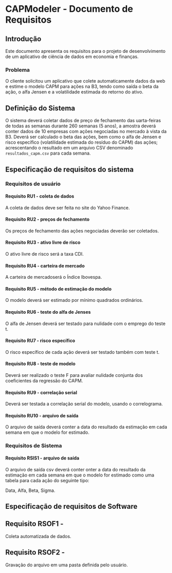 # CAPModeler - Documento de Requisitos

## Introdução 

Este documento apresenta os requisitos para o projeto de desenvolvimento de um aplicativo de ciência de dados em economia e finanças.

### Problema

O cliente solicitou um aplicativo que colete automaticamente dados da web e estime o modelo CAPM para ações na B3, tendo como saída o beta da ação, o alfa Jensen e a volatilidade estimada do retorno do ativo.

## Definição do Sistema

O sistema deverá coletar dados de preço de fechamento das uarta-feiras de todas as semanas durante 260 semanas (5 anos), a amostra deverá conter dados de 10 empresas com ações negociadas no mercado à vista da B3. Deverá ser calculado o beta das ações, bem como o alfa de Jensen e risco específico (volatilidade estimada do resíduo do CAPM) das ações; acrescentando o resultado em um arquivo CSV denominado `resultados_capm.csv` para cada semana.

## Especificação de requisitos do sistema

### Requisitos de usuário

#### Requisito RU1 - coleta de dados
A coleta de dados deve ser feita no site do Yahoo Finance.

#### Requisito RU2 - preços de fechamento
Os preços de fechamento das ações negociadas deverão ser coletados.

#### Requisito RU3 - ativo livre de risco
O ativo livre de risco será a taxa CDI.

#### Requisito RU4 - carteira de mercado
A carteira de mercadoserá o Índice Ibovespa.

#### Requisito RU5 - método de estimação do modelo
O modelo deverá ser estimado por mínimo quadrados ordinários.

#### Requisito RU6 - teste do alfa de Jenses
O alfa de Jensen deverá ser testado para nulidade com o emprego do teste t.

#### Requisito RU7 - risco específico
O risco específico de cada ação deverá ser testado também com teste t.

#### Requisito RU8 - teste de modelo
Deverá ser realizado o teste F para avaliar nulidade conjunta dos coeficientes da regressão do CAPM.

#### Requisito RU9 - correlação serial
Deverá ser testada a correlação serial do modelo, usando o correlograma.

#### Requisito RU10 - arquivo de saída
O arquivo de saída deverá conter a data do resultado da estimação em cada semana em que o modelo for estimado.


### Requisitos de Sistema

#### Requisito RSIS1 - arquivo de saída
O arquivo de saída csv deverá conter onter a data do resultado da estimação em cada semana em que o modelo for estimado como uma tabela para cada ação do seguinte tipo:

Data, Alfa, Beta, Sigma.

## Especificação de requisitos de Software

## Requisito RSOF1 -

Coleta automatizada de dados.

## Requisito RSOF2 -

Gravação do arquivo em uma pasta definida pelo usuário.
